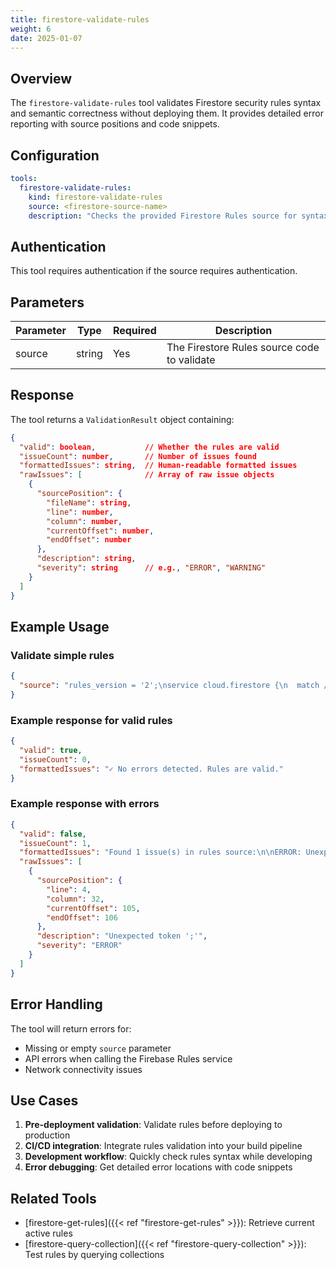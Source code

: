 ```yaml
---
title: firestore-validate-rules
weight: 6
date: 2025-01-07
---
```


## Overview

The `firestore-validate-rules` tool validates Firestore security rules syntax and semantic correctness without deploying them. It provides detailed error reporting with source positions and code snippets.

## Configuration

```yaml
tools:
  firestore-validate-rules:
    kind: firestore-validate-rules
    source: <firestore-source-name>
    description: "Checks the provided Firestore Rules source for syntax and validation errors"
```

## Authentication

This tool requires authentication if the source requires authentication.

## Parameters

| Parameter | Type   | Required | Description |
|-----------|--------|----------|-------------|
| source    | string | Yes      | The Firestore Rules source code to validate |

## Response

The tool returns a `ValidationResult` object containing:

```json
{
  "valid": boolean,           // Whether the rules are valid
  "issueCount": number,       // Number of issues found
  "formattedIssues": string,  // Human-readable formatted issues
  "rawIssues": [              // Array of raw issue objects
    {
      "sourcePosition": {
        "fileName": string,
        "line": number,
        "column": number,
        "currentOffset": number,
        "endOffset": number
      },
      "description": string,
      "severity": string      // e.g., "ERROR", "WARNING"
    }
  ]
}
```

## Example Usage

### Validate simple rules

```json
{
  "source": "rules_version = '2';\nservice cloud.firestore {\n  match /databases/{database}/documents {\n    match /{document=**} {\n      allow read, write: if true;\n    }\n  }\n}"
}
```

### Example response for valid rules

```json
{
  "valid": true,
  "issueCount": 0,
  "formattedIssues": "✓ No errors detected. Rules are valid."
}
```

### Example response with errors

```json
{
  "valid": false,
  "issueCount": 1,
  "formattedIssues": "Found 1 issue(s) in rules source:\n\nERROR: Unexpected token ';' [Ln 4, Col 32]\n```\n      allow read, write: if true;;\n                               ^\n```",
  "rawIssues": [
    {
      "sourcePosition": {
        "line": 4,
        "column": 32,
        "currentOffset": 105,
        "endOffset": 106
      },
      "description": "Unexpected token ';'",
      "severity": "ERROR"
    }
  ]
}
```

## Error Handling

The tool will return errors for:
- Missing or empty `source` parameter
- API errors when calling the Firebase Rules service
- Network connectivity issues

## Use Cases

1. **Pre-deployment validation**: Validate rules before deploying to production
2. **CI/CD integration**: Integrate rules validation into your build pipeline
3. **Development workflow**: Quickly check rules syntax while developing
4. **Error debugging**: Get detailed error locations with code snippets

## Related Tools

- [firestore-get-rules]({{< ref "firestore-get-rules" >}}): Retrieve current active rules
- [firestore-query-collection]({{< ref "firestore-query-collection" >}}): Test rules by querying collections
